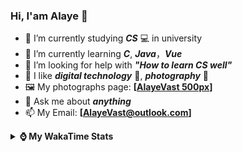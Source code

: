 ### Hi, **I'am Alaye** 👋

- 📖 I’m currently studying ***CS*** 💻 in university
- 🌱 I’m currently learning ***C***, ***Java***，***Vue***
- 🤔 I’m looking for help with ***"How to learn CS well"***
- 🤩 I like ***digital technology*** 📱, ***photography*** 📸
- 🖼️ My photographs page: **[[AlayeVast 500px](https://500px.com.cn/AlayeVast)]**
- 💬 Ask me about ***anything*** 
- 📫 My Email: **[AlayeVast@outlook.com]**

<details>	
  <summary><b> ⌚ My WakaTime Stats </b></summary>
  
<!--START_SECTION:waka-->
![Code Time](http://img.shields.io/badge/Code%20Time-24%20hrs%2010%20mins-blue)

![Profile Views](http://img.shields.io/badge/Profile%20Views-0-blue)

![Lines of code](https://img.shields.io/badge/From%20Hello%20World%20I%27ve%20Written-742.3%20thousand%20lines%20of%20code-blue)

**🐱 My GitHub Data** 

> 📦 35.4 kB Used in GitHub's Storage 
 > 
> 🏆 72 Contributions in the Year 2024
 > 
> 🚫 Not Opted to Hire
 > 
> 📜 11 Public Repositories 
 > 
> 🔑 3 Private Repositories 
 > 
**I'm a Night 🦉** 

```text
🌞 Morning                45 commits          █░░░░░░░░░░░░░░░░░░░░░░░░   05.93 % 
🌆 Daytime                284 commits         █████████░░░░░░░░░░░░░░░░   37.42 % 
🌃 Evening                282 commits         █████████░░░░░░░░░░░░░░░░   37.15 % 
🌙 Night                  148 commits         █████░░░░░░░░░░░░░░░░░░░░   19.50 % 
```


📊 **This Week I Spent My Time On** 

```text
💬 Programming Languages: 
Markdown                 9 hrs 11 mins       ██████████░░░░░░░░░░░░░░░   38.06 % 
SCSS                     3 hrs 16 mins       ███░░░░░░░░░░░░░░░░░░░░░░   13.55 % 
C                        3 hrs 3 mins        ███░░░░░░░░░░░░░░░░░░░░░░   12.64 % 
JSON                     1 hr 45 mins        ██░░░░░░░░░░░░░░░░░░░░░░░   07.27 % 
CSS                      1 hr 37 mins        ██░░░░░░░░░░░░░░░░░░░░░░░   06.73 % 

🔥 Editors: 
VS Code                  24 hrs 8 mins       █████████████████████████   100.00 % 

🐱‍💻 Projects: 
alaye-dong.github.io     13 hrs 6 mins       ██████████████░░░░░░░░░░░   54.26 % 
SmartCar_BST_Epoilt      3 hrs 31 mins       ████░░░░░░░░░░░░░░░░░░░░░   14.57 % 
TypeScript_Study         2 hrs 31 mins       ███░░░░░░░░░░░░░░░░░░░░░░   10.43 % 
Shift2Modern             2 hrs 6 mins        ██░░░░░░░░░░░░░░░░░░░░░░░   08.74 % 
lib                      1 hr 24 mins        █░░░░░░░░░░░░░░░░░░░░░░░░   05.83 % 
```

**I Mostly Code in C** 

```text
C                        7 repos             █████████████░░░░░░░░░░░░   53.85 % 
C++                      2 repos             ████░░░░░░░░░░░░░░░░░░░░░   15.38 % 
SCSS                     1 repo              ██░░░░░░░░░░░░░░░░░░░░░░░   07.69 % 
Python                   1 repo              ██░░░░░░░░░░░░░░░░░░░░░░░   07.69 % 
TypeScript               1 repo              ██░░░░░░░░░░░░░░░░░░░░░░░   07.69 % 
```




 Last Updated on 25/07/2024 12:39:11 UTC
<!--END_SECTION:waka-->

</details>
